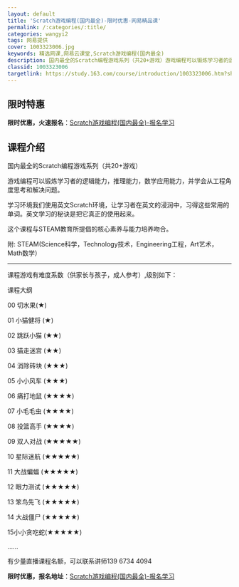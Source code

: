 ```yaml
---
layout: default
title: 'Scratch游戏编程(国内最全)-限时优惠-网易精品课'
permalink: /:categories/:title/
categories: wangyi2
tags: 网易提供
cover: 1003323006.jpg
keywords: 精选网课,网易云课堂,Scratch游戏编程(国内最全)
description: 国内最全的Scratch编程游戏系列（共20+游戏）游戏编程可以锻炼学习者的逻辑能力，推理能力，数学应用能力，并学会从工
classid: 1003323006
targetlink: https://study.163.com/course/introduction/1003323006.htm?share=1&shareId=1025206652&utm_campaign=share&utm_medium=iphoneShare&utm_source=&utm_u=1025206652
---
```


## 限时特惠

**限时优惠，火速报名**：[Scratch游戏编程(国内最全)-报名学习](https://study.163.com/course/introduction/1003323006.htm?share=1&shareId=1025206652&utm_campaign=share&utm_medium=iphoneShare&utm_source=&utm_u=1025206652)

## 课程介绍

国内最全的Scratch编程游戏系列（共20+游戏）

游戏编程可以锻炼学习者的逻辑能力，推理能力，数学应用能力，并学会从工程角度思考和解决问题。

学习环境我们使用英文Scratch环境，让学习者在英文的浸润中，习得这些常用的单词。英文学习的秘诀是把它真正的使用起来。

这个课程与STEAM教育所提倡的核心素养与能力培养吻合。

附:  STEAM(Science科学，Technology技术，Engineering工程，Art艺术，Math数学）



------------------------------------------------------------------------------

课程游戏有难度系数（供家长与孩子，成人参考）,级别如下：

课程大纲

00 切水果(★)

01 小猫健将 (★)

02 跳跃小猫 (★★)

03 猫走迷宫 (★★)

04 消除砖块 (★★★)

05 小小风车 (★★★)

06 痛打地鼠 (★★★★)

07 小毛毛虫 (★★★★)

08 投篮高手 (★★★★)

09 双人对战 (★★★★★)

10 星际迷航 (★★★★★)

11 大战蝙蝠 (★★★★★)

12 眼力测试 (★★★★★) 

13 笨鸟先飞 (★★★★★) 

14 大战僵尸 (★★★★★) 

15小小贪吃蛇(★★★★★)

……





有少量直播课程名额，可以联系讲师139 6734 4094

**限时优惠，报名地址**：[Scratch游戏编程(国内最全)-报名学习](https://study.163.com/course/introduction/1003323006.htm?share=1&shareId=1025206652&utm_campaign=share&utm_medium=iphoneShare&utm_source=&utm_u=1025206652)

